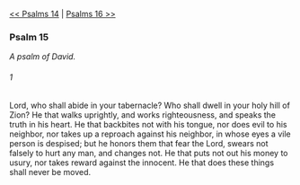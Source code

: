 [<< Psalms 14](Psalms%2014)  |  [Psalms 16 >>](Psalms%2016)

### Psalm 15

*A psalm of David.*

###### 1
Lord, who shall abide in your tabernacle? Who shall dwell in your holy hill of Zion? He that walks uprightly, and works righteousness, and speaks the truth in his heart. He that backbites not with his tongue, nor does evil to his neighbor, nor takes up a reproach against his neighbor, in whose eyes a vile person is despised; but he honors them that fear the Lord, swears not falsely to hurt any man, and changes not. He that puts not out his money to usury, nor takes reward against the innocent. He that does these things shall never be moved.